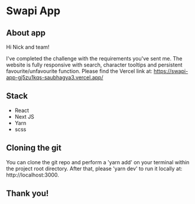 # Swapi App

## About app

Hi Nick and team!

I've completed the challenge with the requirements you've sent me. 
The website is fully responsive with search, character tooltips and persistent favourite/unfavourite function.
Please find the Vercel link at: https://swapi-app-gj5zu1kqs-saubhagya3.vercel.app/

## Stack

- React
- Next JS
- Yarn
- scss

## Cloning the git

You can clone the git repo and perform a 'yarn add' on your terminal within the project root directory. 
After that, please 'yarn dev' to run it locally at: http://localhost:3000.

## Thank you!
